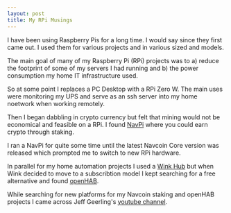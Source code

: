 ```yaml
---
layout: post
title: My RPi Musings
---
```


I have been using Raspberry Pis for a long time. I would say since they first came out. I used them for various projects and in various sized and models. 

The main goal of many of my Raspberry Pi (RPi) projects was to a) reduce the footprint of some of my servers I had running and b) the power consumption my home IT infrastructure used.

So at some point I replaces a PC Desktop with a RPi Zero W. The main uses were monitoring my UPS and serve as an ssh server into my home noetwork when working remotely. 

Then I began dabbling in crypto currency but felt that mining would not be economical and feasible on a RPi. I found [NavPi](https://navhub.org/projects/nav-pi/) where you could earn crypto through staking.

I ran a NavPi for quite some time until the latest Navcoin Core version was released which prompted me to switch to new RPi hardware.

In parallel for my home automation projects I used a [Wink Hub](https://www.wink.com/products/wink-hub/) but when Wink decided to move to a subscribtion model I kept searching for a free alternative and found [openHAB](https://www.openhab.org/).

While searching for new platforms for my Navcoin staking and openHAB projects I came across Jeff Geerling's [youtube channel](https://www.youtube.com/channel/UCR-DXc1voovS8nhAvccRZhg).



